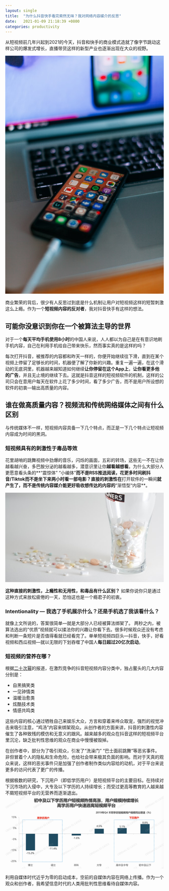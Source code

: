 ```yaml
---
layout: single
title:  "为什么抖音快手看完索然无味？我对网络内容媒介的反思"
date:   2021-01-09 21:18:39 +0800
categories: productivity
---
```


从短视频前几年兴起到2021的今天，抖音和快手的商业模式造就了像字节跳动这样公司的爆发式增长，直播带货这样的新型产业也逐渐出现在大众的视野。

![social][image-1]

商业繁荣的背后，很少有人反思过到底是什么机制让用户对短视频这样的短暂刺激这么上瘾。作为一个**短视频内容的反对者**，我对抖音快手有这样的想法。

## 可能你没意识到你在一个被算法主导的世界
对于一个**每天平均手机使用8小时**的中国人来说，人人都以为自己是在有意识地刷手机内容，自己在利用手机给自己带来快乐，然而事实真的是这样的吗？

每次打开抖音，被推荐的内容都和昨天一样的，你便开始继续往下滑，直到在某个视频上停留了足够长的时间，机器便了解了你新的兴趣。重复一遍一遍，在这个滑动的无底洞里，机器越来越知道如何继续**让你停留在这个App上**，**让你看更多他的广告**，并且无止境的继续下去。这就是抖音这样的短视频软件的机制，这样的公司只会在意用户每天在软件上花了多少时间，看了多少广告，而不是用户所设想的软件的初衷—输出高质量的内容。

## 谁在做高质量内容？视频流和传统网络媒体之间有什么区别
与传统媒体不一样，短视频内容具备一下几个特点，而正是一下几个特点让短视频内容成为时间的黑洞。

### 短视频具有的刺激性于毒品等效
花里胡哨的跳舞视频中劲爆的音乐，闪烁的画面，五彩的转场，这些无一不在让你越看越兴奋，多巴胺分泌的越看越多，潜意识里让你**越看越想看**。为什么大部分人更愿意看头条的**“震惊体” “小编体”**而不是RSS推送阅读，花更多时间刷抖音/Tiktok而不是坐下来两小时看一部电影？直接的刺激性在**打开软件的一瞬间**就产生了，而不是传统内容媒介能更好吸收想传达的内容的**“渐悟型“内容**。

![drug][image-2]

**这种直接的刺激性，上瘾性和无用性，和毒品有什么区别？**
如果你说你只是通过这种方式来放松疲倦的一天，恐怕这也是一个瘾君子的初衷。

### Intentionality — 我选了手机展示什么？还是手机选了我该看什么？
就像上文所说的，答案很简单—就是大部分人已经被算法绑架了。
两秒之内，被算法选出的“优质”视频就可以揉法你的兴趣让你看下去。很多时候观众还没有考虑和判断一条短片是否值得看就已经看完了。单单短视频四巨头—抖音，快手，好看视频和西瓜视频—就以无限的下划吞噬了中国人**每日超过20亿次启动**。

### 短视频的营养在哪？
根据[二十次幂][1]的报道，在激烈竞争的抖音短视频内容分类中，独占鳌头的几大内容分别是：
- 自黑搞笑类
- 一见钟情类
- 温暖治愈类
- 炫酷技术类
- 情感共鸣类

这些内容的核心通过牺牲自己来娱乐大众，方言和穿着来哗众取宠，强烈的视觉冲击来吸引注意，“鸡汤”内容来绑架观众。从创作者的方面来讲，抖音的刺激性内容催生了各种致残的模仿和无意义的跟风。越来越多的观众在抖音这样的短视频平台里沉沦，缺乏批判性思维的观众在商业中慢慢被毁掉。

在创作者中，部分为了吸引观众，引发了“洗澡门” “巴士面前跳舞”等恶劣事件。非但冒着个人的隐私和生命危险，也给社会带来极其负面的影响。而对于天真的观众来说，这样的恶劣事件只是加强了创作者制作类似内容给的动机，对于平台来说更多的访问代表了更广的传播。

根据极数的研究，下沉用户（即低学历用户）是短视频平台的主要目标。在持续对下沉市场的入侵中，大专及以下学历的人持续增长；而受过更高等教育的人越来越不屑短视频平台的无营养而逐渐退出。
![xueli][image-3]


利用自媒体时代近乎为零的启动成本，空前的自媒体内容在网络上传播。作为一个观众和创作者，我希望信息时代的人类用批判性思维看待自媒体内容。

[1]:	https://www.ershicimi.com/p/60c2a8e0fdad03249eb3da38de12f76a

[image-1]:	/2021-01-07-%E4%B8%BA%E4%BB%80%E4%B9%88%E6%8A%96%E9%9F%B3%E5%BF%AB%E6%89%8B%E7%9C%8B%E5%AE%8C%E7%B4%A2%E7%84%B6%E6%97%A0%E5%91%B3%EF%BC%9F%E6%88%91%E5%AF%B9%E7%BD%91%E7%BB%9C%E5%86%85%E5%AE%B9%E5%AA%92%E4%BB%8B%E7%9A%84%E5%8F%8D%E6%80%9D/szabo-viktor-tsbcvd1YBZo-unsplash.jpg
[image-2]:	/2021-01-07-%E4%B8%BA%E4%BB%80%E4%B9%88%E6%8A%96%E9%9F%B3%E5%BF%AB%E6%89%8B%E7%9C%8B%E5%AE%8C%E7%B4%A2%E7%84%B6%E6%97%A0%E5%91%B3%EF%BC%9F%E6%88%91%E5%AF%B9%E7%BD%91%E7%BB%9C%E5%86%85%E5%AE%B9%E5%AA%92%E4%BB%8B%E7%9A%84%E5%8F%8D%E6%80%9D/thomas-kinto-vdlcBH5CR4E-unsplash.jpg
[image-3]:	/2021-01-07-%E4%B8%BA%E4%BB%80%E4%B9%88%E6%8A%96%E9%9F%B3%E5%BF%AB%E6%89%8B%E7%9C%8B%E5%AE%8C%E7%B4%A2%E7%84%B6%E6%97%A0%E5%91%B3%EF%BC%9F%E6%88%91%E5%AF%B9%E7%BD%91%E7%BB%9C%E5%86%85%E5%AE%B9%E5%AA%92%E4%BB%8B%E7%9A%84%E5%8F%8D%E6%80%9D/Screen%20Shot%202021-01-10%20at%2013.41.32.png